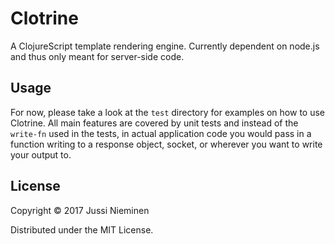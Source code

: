 # Clotrine

A ClojureScript template rendering engine. Currently dependent on node.js and
thus only meant for server-side code.

## Usage

For now, please take a look at the `test` directory for examples on how to use Clotrine.
All main features are covered by unit tests and instead of the `write-fn` used in the
tests, in actual application code you would pass in a function writing to a response
object, socket, or wherever you want to write your output to.

## License

Copyright © 2017 Jussi Nieminen

Distributed under the MIT License.
